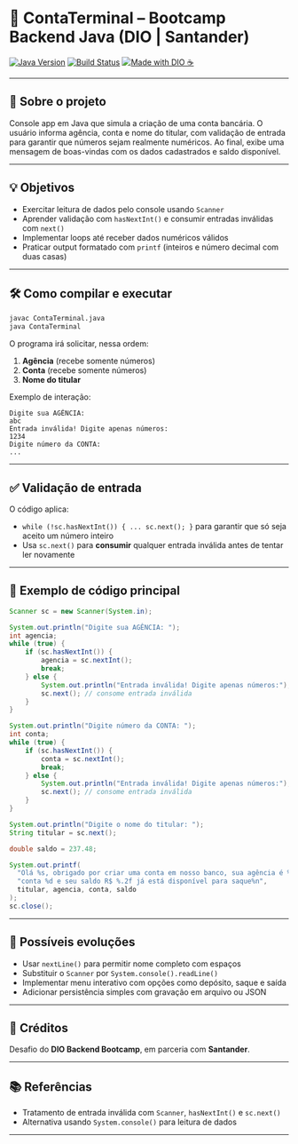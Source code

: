 
# 🏦 ContaTerminal – Bootcamp Backend Java (DIO | Santander)

[![Java Version](https://img.shields.io/badge/Java-11%2B-orange.svg)]()  [![Build Status](https://img.shields.io/badge/Build-Pass-brightgreen.svg)]()  [![Made with DIO ☕️](https://img.shields.io/badge/Made%20with-DIO%20Bootcamp-red.svg)]()

---

## 🧠 Sobre o projeto
Console app em Java que simula a criação de uma conta bancária. O usuário informa agência, conta e nome do titular, com validação de entrada para garantir que números sejam realmente numéricos. Ao final, exibe uma mensagem de boas-vindas com os dados cadastrados e saldo disponível.

---

## 💡 Objetivos
- Exercitar leitura de dados pelo console usando `Scanner`
- Aprender validação com `hasNextInt()` e consumir entradas inválidas com `next()`
- Implementar loops até receber dados numéricos válidos
- Praticar output formatado com `printf` (inteiros e número decimal com duas casas)

---

## 🛠️ Como compilar e executar

```bash
javac ContaTerminal.java
java ContaTerminal
````

O programa irá solicitar, nessa ordem:

1. **Agência** (recebe somente números)
2. **Conta** (recebe somente números)
3. **Nome do titular**

Exemplo de interação:

```
Digite sua AGÊNCIA:
abc
Entrada inválida! Digite apenas números:
1234
Digite número da CONTA:
...
```

---

## ✅ Validação de entrada

O código aplica:

* `while (!sc.hasNextInt()) { ... sc.next(); }` para garantir que só seja aceito um número inteiro
* Usa `sc.next()` para **consumir** qualquer entrada inválida antes de tentar ler novamente

---

## 🎯 Exemplo de código principal

```java
Scanner sc = new Scanner(System.in);

System.out.println("Digite sua AGÊNCIA: ");
int agencia;
while (true) {
    if (sc.hasNextInt()) {
        agencia = sc.nextInt();
        break;
    } else {
        System.out.println("Entrada inválida! Digite apenas números:");
        sc.next(); // consome entrada inválida
    }
}

System.out.println("Digite número da CONTA: ");
int conta;
while (true) {
    if (sc.hasNextInt()) {
        conta = sc.nextInt();
        break;
    } else {
        System.out.println("Entrada inválida! Digite apenas números:");
        sc.next(); // consome entrada inválida
    }
}

System.out.println("Digite o nome do titular: ");
String titular = sc.next();

double saldo = 237.48;

System.out.printf(
  "Olá %s, obrigado por criar uma conta em nosso banco, sua agência é %d, " +
  "conta %d e seu saldo R$ %.2f já está disponível para saque%n",
  titular, agencia, conta, saldo
);
sc.close();
```

---

## 🚀 Possíveis evoluções

* Usar `nextLine()` para permitir nome completo com espaços
* Substituir o `Scanner` por `System.console().readLine()`
* Implementar menu interativo com opções como depósito, saque e saída
* Adicionar persistência simples com gravação em arquivo ou JSON

---

## 🧷 Créditos

Desafio do **DIO Backend Bootcamp**, em parceria com **Santander**.

---

## 📚 Referências

* Tratamento de entrada inválida com `Scanner`, `hasNextInt()` e `sc.next()`
* Alternativa usando `System.console()` para leitura de dados

---

